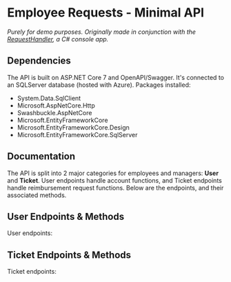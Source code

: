 # Employee Requests - Minimal API
*Purely for demo purposes. Originally made in conjunction with the [RequestHandler](https://github.com/briannarenni/RequestHandler-221024), a C# console app.*
## Dependencies
The API is built on ASP.NET Core 7 and OpenAPI/Swagger. It's connected to an SQLServer database (hosted with Azure). Packages installed:
- System.Data.SqlClient
- Microsoft.AspNetCore.Http
- Swashbuckle.AspNetCore
- Microsoft.EntityFrameworkCore
- Microsoft.EntityFrameworkCore.Design
- Microsoft.EntityFrameworkCore.SqlServer
## Documentation
The API is split into 2 major categories for employees and managers: **User** and **Ticket**. User endpoints handle account functions, and Ticket endpoints handle reimbursement request functions. Below are the endpoints, and their associated methods.
## User Endpoints & Methods
User endpoints:

## Ticket Endpoints & Methods
Ticket endpoints:
